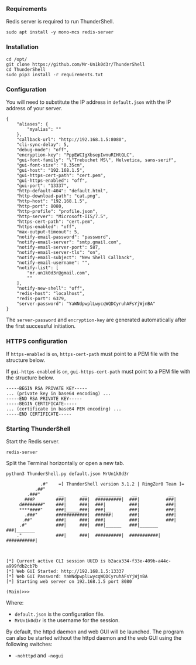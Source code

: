 ### Requirements

Redis server is required to run ThunderShell.

```
sudo apt install -y mono-mcs redis-server
```

### Installation

```
cd /opt/
git clone https://github.com/Mr-Un1k0d3r/ThunderShell
cd ThunderShell 
sudo pip3 install -r requirements.txt
```

### Configuration

You will need to substitute the IP address in `default.json` with the IP address of your server.

```
{
    "aliases": {
        "myalias": ""
    },
    "callback-url": "http://192.168.1.5:8080",
    "cli-sync-delay": 5,
    "debug-mode": "off",
    "encryption-key": "PppEWCIgXbsepIwnuRIHtQLC",
    "gui-font-family": "\"Trebuchet MS\", Helvetica, sans-serif",
    "gui-font-size": "0.35cm",
    "gui-host": "192.168.1.5",
    "gui-https-cert-path": "cert.pem",
    "gui-https-enabled": "off",
    "gui-port": "13337",
    "http-default-404": "default.html",
    "http-download-path": "cat.png",
    "http-host": "192.168.1.5",
    "http-port": 8080,
    "http-profile": "profile.json",
    "http-server": "Microsoft-IIS/7.5",
    "https-cert-path": "cert.pem",
    "https-enabled": "off",
    "max-output-timeout": 5,
    "notify-email-password": "password",
    "notify-email-server": "smtp.gmail.com",
    "notify-email-server-port": 587,
    "notify-email-server-tls": "on",
    "notify-email-subject": "New Shell Callback",
    "notify-email-username": "",
    "notify-list": [
        "mr.un1k0d3r@gmail.com",
        ""
    ],
    "notify-new-shell": "off",
    "redis-host": "localhost",
    "redis-port": 6379,
    "server-password": "YaWNdpwplLwycqWQDCyruhAFsYjWjnBA"
}
```

The `server-password` and `encryption-key` are generated automatically after the first successful initiation.

### HTTPS configuration

If `https-enabled` is `on`, `https-cert-path` must point to a PEM file with the structure below.

If `gui-https-enabled` is `on`, `gui-https-cert-path` must point to a PEM file with the structure below.
```
-----BEGIN RSA PRIVATE KEY-----
... (private key in base64 encoding) ...
-----END RSA PRIVATE KEY-----
-----BEGIN CERTIFICATE-----
... (certificate in base64 PEM encoding) ...
-----END CERTIFICATE-----
```

### Starting ThunderShell

Start the Redis server.

```
redis-server
```

Split the Terminal horizontally or open a new tab.

```
python3 ThunderShell.py default.json MrUn1k0d3r

             .#"    =[ ThunderShell version 3.1.2 | RingZer0 Team ]=
           .##"
        .###"       __       __    _________    __            __
       ###P        ###|     ###|  ##########|  ###|          ###|
     d########"    ###|     ###|  ###|         ###|          ###|
     ****####"     ###|_____###|  ###|__       ###|          ###|
       .###"       ############|  ######|      ###|          ###|
      .##"         ###|     ###|  ###|         ###|          ###|
     .#"           ###|     ###|  ###|______   ###|_______   ###|_______
    ."             ###|     ###|  ##########|  ###########|  ###########|


        
[*] Current active CLI session UUID is b2aca334-f33e-409b-a44c-a999fdb2cb7b
[*] Web GUI Started: http://192.168.1.5:13337
[*] Web GUI Password: YaWNdpwplLwycqWQDCyruhAFsYjWjnBA
[*] Starting web server on 192.168.1.5 port 8080

(Main)>>>
```

Where:
* `default.json` is the configuration file.
* `MrUn1k0d3r` is the username for the session.

By default, the httpd daemon and web GUI will be launched. The program can also be started without the httpd daemon and the web GUI using the following switches: 
* `-nohttpd` and `-nogui`

